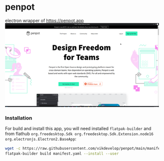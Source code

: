 # penpot
electron wrapper of https://penpot.app
![Screnshot](https://github.com/vikdevelop/penpot/blob/main/screnshots/penpot_home.png)
### Installation
For build and install this app, you will need installed `flatpak-builder` and from flathub `org.freedesktop.Sdk org.freedesktop.Sdk.Extension.node16 org.electronjs.Electron2.BaseApp`:
```bash
wget -c https://raw.githubusercontent.com/vikdevelop/penpot/main/manifest.yaml
flatpak-builder build manifest.yaml --install --user
```
